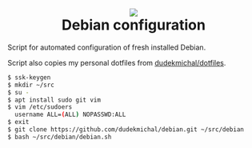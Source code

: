 <h1 align="center">
 <img src="https://user-images.githubusercontent.com/45159366/107439772-7225c680-6ae7-11eb-90ae-05908496c8d1.png">
  <br />
  Debian configuration
</h1>

Script for automated configuration of fresh installed Debian.

Script also copies my personal dotfiles from [dudekmichal/dotfiles](https://github.com/dudekmichal/dotfiles).

```bash
$ ssk-keygen
$ mkdir ~/src
$ su -
$ apt install sudo git vim
$ vim /etc/sudoers 
  username ALL=(ALL) NOPASSWD:ALL
$ exit
$ git clone https://github.com/dudekmichal/debian.git ~/src/debian
$ bash ~/src/debian/debian.sh
```



